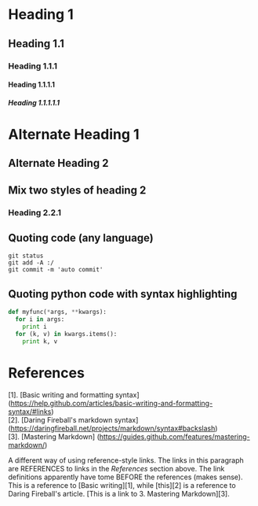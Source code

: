# Heading 1
## Heading 1.1
### Heading 1.1.1
#### Heading 1.1.1.1
##### Heading 1.1.1.1.1

Alternate Heading 1
===================
Alternate Heading 2
-------------------
## Mix two styles of heading 2
### Heading 2.2.1

## Quoting code (any language)
```
git status
git add -A :/
git commit -m 'auto commit'
```

## Quoting python code with syntax highlighting
```python
def myfunc(*args, **kwargs):
  for i in args:
    print i
  for (k, v) in kwargs.items():
    print k, v
```

# References
[1]. [Basic writing and formatting syntax] (https://help.github.com/articles/basic-writing-and-formatting-syntax/#links)  
[2]. [Daring Fireball's markdown syntax] (https://daringfireball.net/projects/markdown/syntax#backslash)  
[3]. [Mastering Markdown] (https://guides.github.com/features/mastering-markdown/)  

A different way of using reference-style links. The links in this paragraph are REFERENCES to links in the *References* section above. The link definitions apparently have tome BEFORE the references (makes sense). This is a reference to [Basic writing][1], while [this][2] is a reference to Daring Fireball's article. [This is a link to 3. Mastering Markdown][3].



